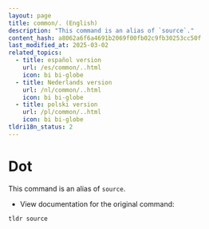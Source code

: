 ```yaml
---
layout: page
title: common/. (English)
description: "This command is an alias of `source`."
content_hash: a8062a6f6a4691b2069f00fb02c9fb30253cc50f
last_modified_at: 2025-03-02
related_topics:
  - title: español version
    url: /es/common/..html
    icon: bi bi-globe
  - title: Nederlands version
    url: /nl/common/..html
    icon: bi bi-globe
  - title: polski version
    url: /pl/common/..html
    icon: bi bi-globe
tldri18n_status: 2
---
```

# Dot

This command is an alias of `source`.

- View documentation for the original command:

`tldr source`
